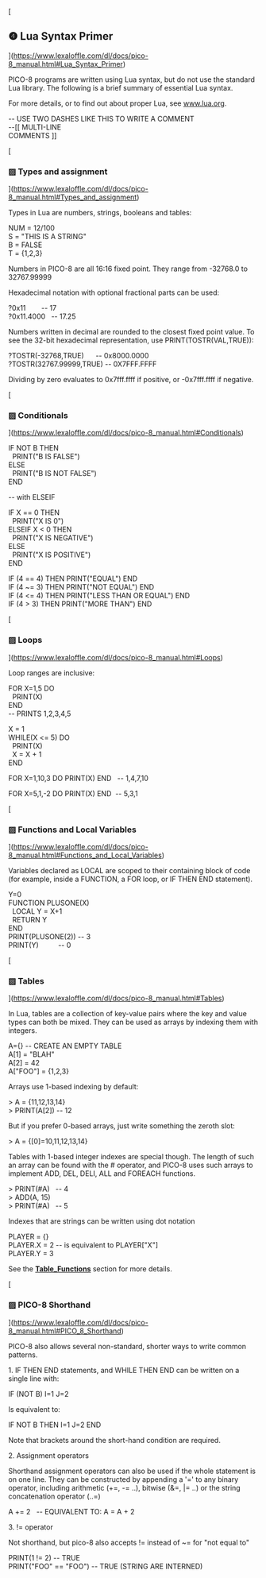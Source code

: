 [

❹ Lua Syntax Primer
-------------------

](https://www.lexaloffle.com/dl/docs/pico-8_manual.html#Lua_Syntax_Primer)

PICO-8 programs are written using Lua syntax, but do not use the standard Lua library. The following is a brief summary of essential Lua syntax.

For more details, or to find out about proper Lua, see www.lua.org.

[](https://www.lexaloffle.com/dl/docs/pico-8_manual.html#Comments)

\-- USE TWO DASHES LIKE THIS TO WRITE A COMMENT  
\--\[\[ MULTI-LINE  
COMMENTS \]\]  

[

### ▨ Types and assignment

](https://www.lexaloffle.com/dl/docs/pico-8_manual.html#Types_and_assignment)

Types in Lua are numbers, strings, booleans and tables:

NUM = 12/100  
S = "THIS IS A STRING"  
B = FALSE  
T = {1,2,3}  

Numbers in PICO-8 are all 16:16 fixed point. They range from -32768.0 to 32767.99999

Hexadecimal notation with optional fractional parts can be used:

?0x11        -- 17  
?0x11.4000   -- 17.25  

Numbers written in decimal are rounded to the closest fixed point value. To see the 32-bit hexadecimal representation, use PRINT(TOSTR(VAL,TRUE)):

?TOSTR(-32768,TRUE)      -- 0x8000.0000  
?TOSTR(32767.99999,TRUE) -- 0X7FFF.FFFF  

Dividing by zero evaluates to 0x7fff.ffff if positive, or -0x7fff.ffff if negative.

[

### ▨ Conditionals

](https://www.lexaloffle.com/dl/docs/pico-8_manual.html#Conditionals)

IF NOT B THEN  
  PRINT("B IS FALSE")  
ELSE  
  PRINT("B IS NOT FALSE")  
END  

\-- with ELSEIF

IF X == 0 THEN  
  PRINT("X IS 0")  
ELSEIF X < 0 THEN  
  PRINT("X IS NEGATIVE")  
ELSE  
  PRINT("X IS POSITIVE")  
END  

IF (4 == 4) THEN PRINT("EQUAL") END  
IF (4 ~= 3) THEN PRINT("NOT EQUAL") END  
IF (4 <= 4) THEN PRINT("LESS THAN OR EQUAL") END  
IF (4 > 3) THEN PRINT("MORE THAN") END  

[

### ▨ Loops

](https://www.lexaloffle.com/dl/docs/pico-8_manual.html#Loops)

Loop ranges are inclusive:

FOR X=1,5 DO  
  PRINT(X)  
END  
\-- PRINTS 1,2,3,4,5  

X = 1  
WHILE(X <= 5) DO  
  PRINT(X)  
  X = X + 1  
END  

FOR X=1,10,3 DO PRINT(X) END   -- 1,4,7,10  

FOR X=5,1,-2 DO PRINT(X) END  -- 5,3,1  

[

### ▨ Functions and Local Variables

](https://www.lexaloffle.com/dl/docs/pico-8_manual.html#Functions_and_Local_Variables)

Variables declared as LOCAL are scoped to their containing block of code (for example, inside a FUNCTION, a FOR loop, or IF THEN END statement).

Y=0  
FUNCTION PLUSONE(X)  
  LOCAL Y = X+1  
  RETURN Y  
END  
PRINT(PLUSONE(2)) -- 3  
PRINT(Y)          -- 0  

[

### ▨ Tables

](https://www.lexaloffle.com/dl/docs/pico-8_manual.html#Tables)

In Lua, tables are a collection of key-value pairs where the key and value types can both be mixed. They can be used as arrays by indexing them with integers.

A={} -- CREATE AN EMPTY TABLE  
A\[1\] = "BLAH"  
A\[2\] = 42  
A\["FOO"\] = {1,2,3}  

Arrays use 1-based indexing by default:

\> A = {11,12,13,14}  
\> PRINT(A\[2\]) -- 12  

But if you prefer 0-based arrays, just write something the zeroth slot:

\> A = {\[0\]=10,11,12,13,14}  

Tables with 1-based integer indexes are special though. The length of such an array can be found with the # operator, and PICO-8 uses such arrays to implement ADD, DEL, DELI, ALL and FOREACH functions.

\> PRINT(#A)   -- 4  
\> ADD(A, 15)  
\> PRINT(#A)   -- 5  

Indexes that are strings can be written using dot notation

PLAYER = {}  
PLAYER.X = 2 -- is equivalent to PLAYER\["X"\]  
PLAYER.Y = 3  

See the [**Table\_Functions**](https://www.lexaloffle.com/dl/docs/pico-8_manual.html#Table_Functions) section for more details.

[

### ▨ PICO-8 Shorthand

](https://www.lexaloffle.com/dl/docs/pico-8_manual.html#PICO_8_Shorthand)

PICO-8 also allows several non-standard, shorter ways to write common patterns.

1\. IF THEN END statements, and WHILE THEN END can be written on a single line with:

IF (NOT B) I=1 J=2  

Is equivalent to:

IF NOT B THEN I=1 J=2 END  

Note that brackets around the short-hand condition are required.

2\. Assignment operators

Shorthand assignment operators can also be used if the whole statement is on one line. They can be constructed by appending a '=' to any binary operator, including arithmetic (+=, -= ..), bitwise (&=, |= ..) or the string concatenation operator (..=)

A += 2   -- EQUIVALENT TO: A = A + 2  

3\. != operator

Not shorthand, but pico-8 also accepts != instead of ~= for "not equal to"

PRINT(1 != 2) -- TRUE  
PRINT("FOO" == "FOO") -- TRUE (STRING ARE INTERNED)  
